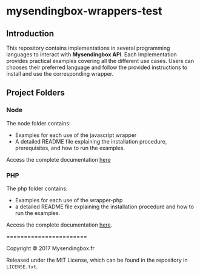 # mysendingbox-wrappers-test

## Introduction

This repository contains implementations in several programming languages to interact with __Mysendingbox API__. Each Implementation provides practical examples covering all the different use cases.
Users can chooses their preferred language and follow the provided instructions to install and use the corresponding wrapper.

## Project Folders

### Node
The node folder contains:
- Examples for each use of the javascript wrapper
- A detailed README file explaining the installation procedure, prerequisites, and how to run the examples.

Access the complete documentation [here](node/README.md)


### PHP

The php folder contains:
- Examples for each use of the wrapper-php
- a detailed README file explaining the installation procedure and how to run the examples.

Access the complete documentation [here](php/README.md).

=======================

Copyright &copy; 2017 Mysendingbox.fr

Released under the MIT License, which can be found in the repository in `LICENSE.txt`.